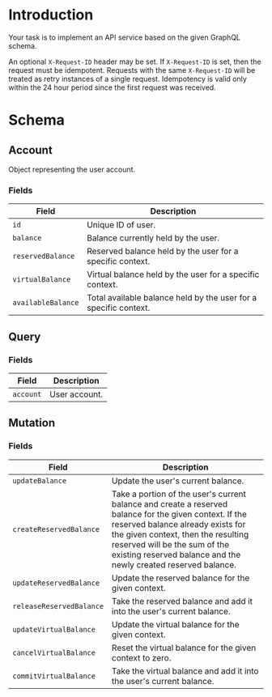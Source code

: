 # Introduction

Your task is to implement an API service based on the given GraphQL schema.

An optional `X-Request-ID` header may be set. If `X-Request-ID` is set, then the request must be idempotent. Requests with the same `X-Request-ID` will be treated as retry instances of a single request. Idempotency is valid only within the 24 hour period since the first request was received.

# Schema

## Account

Object representing the user account.

### Fields

| Field              | Description                                                      |
| ------------------ | ---------------------------------------------------------------- |
| `id`               | Unique ID of user.                                               |
| `balance`          | Balance currently held by the user.                              |
| `reservedBalance`  | Reserved balance held by the user for a specific context.        |
| `virtualBalance`   | Virtual balance held by the user for a specific context.         |
| `availableBalance` | Total available balance held by the user for a specific context. |

## Query

### Fields

| Field     | Description   |
| --------- | ------------- |
| `account` | User account. |

## Mutation

### Fields

| Field                    | Description                                                                                                                                                                                                                                                                          |
| ------------------------ | ------------------------------------------------------------------------------------------------------------------------------------------------------------------------------------------------------------------------------------------------------------------------------------ |
| `updateBalance`          | Update the user's current balance.                                                                                                                                                                                                                                                   |
| `createReservedBalance`  | Take a portion of the user's current balance and create a reserved balance for the given context. If the reserved balance already exists for the given context, then the resulting reserved will be the sum of the existing reserved balance and the newly created reserved balance. |
| `updateReservedBalance`  | Update the reserved balance for the given context.                                                                                                                                                                                                                                   |
| `releaseReservedBalance` | Take the reserved balance and add it into the user's current balance.                                                                                                                                                                                                                |
| `updateVirtualBalance`   | Update the virtual balance for the given context.                                                                                                                                                                                                                                    |
| `cancelVirtualBalance`   | Reset the virtual balance for the given context to zero.                                                                                                                                                                                                                             |
| `commitVirtualBalance`   | Take the virtual balance and add it into the user's current balance.                                                                                                                                                                                                                 |

